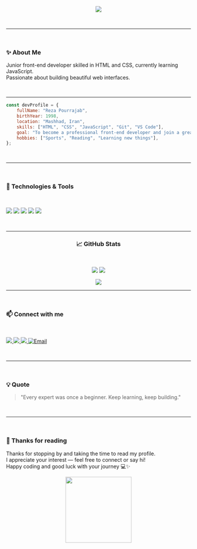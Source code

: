 <br>

<p align="center">
  <img src="https://readme-typing-svg.herokuapp.com?font=Fira+Code&weight=700&size=26&duration=3000&pause=1500&color=3DDC84&center=true&vCenter=true&width=500&lines=Hi,%20I'm%20Reza%20Pourrajab;Coffee%20%2B%20Code%20=%20Happiness%20☕💻" />
</p>

<br>

---

<br>

### ✨ About Me

Junior front-end developer skilled in HTML and CSS, currently learning JavaScript.  
Passionate about building beautiful web interfaces.

<br>

---

```js
const devProfile = {
	fullName: "Reza Pourrajab",
	birthYear: 1998,
	location: "Mashhad, Iran",
	skills: ["HTML", "CSS", "JavaScript", "Git", "VS Code"],
	goal: "To become a professional front-end developer and join a great team.",
	hobbies: ["Sports", "Reading", "Learning new things"],
};
```

<br>

---

<br>

### 🚀 Technologies & Tools

<br>

<p align="left">
  <img src="https://img.shields.io/badge/HTML5-E34F26?style=for-the-badge&logo=html5&logoColor=white" />
  <img src="https://img.shields.io/badge/CSS3-1572B6?style=for-the-badge&logo=css3&logoColor=white" />
  <img src="https://img.shields.io/badge/JavaScript-F7DF1E?style=for-the-badge&logo=javascript&logoColor=black" />
  <img src="https://img.shields.io/badge/Git-F05032?style=for-the-badge&logo=git&logoColor=white" />
  <img src="https://img.shields.io/badge/VS_Code-007ACC?style=for-the-badge&logo=visual-studio-code&logoColor=white" />
</p>

<br>

---

<div align="center">

### 📈 GitHub Stats

<br>

<!-- <p align="center">
  <img src="https://github-readme-stats.vercel.app/api?username=reza-pourrajab&show_icons=true&theme=tokyonight" />
  <img src="https://github-readme-streak-stats.herokuapp.com/?user=reza-pourrajab&theme=tokyonight" />
</p> -->
<p align="center">
  <img src="https://github-readme-stats.vercel.app/api?username=reza-pourrajab&show_icons=true&theme=radical" />
  <img src="https://github-readme-streak-stats.herokuapp.com/?user=reza-pourrajab&theme=radical" />
</p>

<img align="center"  src="https://github-profile-trophy.vercel.app/?username=reza-pourrajab&theme=radical" />

<br>

---

<br>

</div>

### 📫 Connect with me

<br>

<p align="left">
  <a href="https://t.me/reza_pourrajab" target="_blank">
    <img src="https://img.shields.io/badge/Telegram-2CA5E0?style=for-the-badge&logo=telegram&logoColor=white" />
  </a>
    <a href="https://instagram.com/reza_pourrajab" target="_blank">
    <img src="https://img.shields.io/badge/Instagram-%23E4405F.svg?&style=for-the-badge&logo=instagram&logoColor=white" />
  </a>
<a href="https://twitter.com/RezaPourrajab" target="_blank">
  <img src="https://img.shields.io/badge/Twitter-%231DA1F2.svg?&style=for-the-badge&logo=twitter&logoColor=white" />
</a>
<!-- <a href="mailto:pourrajabr@gmail.com" target="_blank">
  <img src="https://img.shields.io/badge/Email-D14836?style=for-the-badge&logo=gmail&logoColor=white" alt="Email" />
</a> -->
<a href="mailto:pourrajabr@gmail.com?subject=Hello%20Reza&body=I%20just%20checked%20your%20GitHub%20profile%20and%20wanted%20to%20connect!">
  <img src="https://img.shields.io/badge/Email-D14836?style=for-the-badge&logo=gmail&logoColor=white" alt="Email" />
</a>

</p>

<br>

---

<br>

### 💡 Quote

> "Every expert was once a beginner. Keep learning, keep building."

<br>

---

<br>

### 🙏 Thanks for reading

Thanks for stopping by and taking the time to read my profile.  
I appreciate your interest — feel free to connect or say hi!  
Happy coding and good luck with your journey 💻✨

<p align="center">
  <img src="https://media.giphy.com/media/JIX9t2j0ZTN9S/giphy.gif" height="180" />
</p>

```

```
